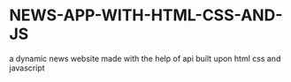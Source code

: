 # NEWS-APP-WITH-HTML-CSS-AND-JS
a dynamic news website made with the help of api built upon html css and javascript 

